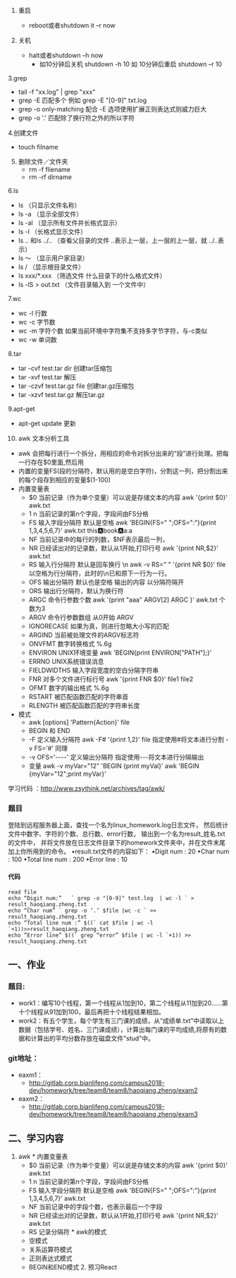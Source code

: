 1. 重启
    * reboot或者shutdown it –r now
    
2. 关机
    * halt或者shutdown –h now
       * 如10分钟后关机 shutdown -h 10 如 10分钟后重启 shutdown –r 10
       
3.grep
   * tail -f "xx.log" | grep "xxx"
   * grep -E 匹配多个  例如 grep -E "[0-9]" txt.log
   * grep -o only-matching 配合 -E 选项使用扩展正则表达式则威力巨大
   * grep -o '.' 匹配除了换行符之外的所以字符


4.创建文件
   * touch filname

5. 删除文件／文件夹
   * rm -f fliename
   * rm -rf dirname
   
6.ls
  * ls （只显示文件名称）
  * ls -a （显示全部文件）
  * ls -al （显示所有文件并长格式显示）
  * ls -l （长格式显示文件）
  * ls .. 和ls ../..  （查看父目录的文件 ..表示上一层，上一层的上一层，就  ../..表示）
  * ls ～ （显示用户家目录）
  * ls / （显示根目录文件）
  * ls xxx/*.xxx （筛选文件 什么目录下的什么格式文件）
  * ls -lS > out.txt （文件目录输入到 一个文件中）
  
7.wc
  * wc -l 行数 
  * wc -c 字节数
  * wc -m 字符个数 如果当前环境中字符集不支持多字节字符，与-c类似
  * wc -w 单词数
  
8.tar
  * tar  -cvf  test.tar   dir 创建tar压缩包
  * tar  -xvf  test.tar 解压
  * tar  -czvf  test.tar.gz  file 创建tar.gz压缩包
  * tar -xzvf test.tar.gz 解压tar.gz
  
9.apt-get 
  * apt-get   update 更新

10. awk 文本分析工具
  * awk 会把每行进行一个拆分，用相应的命令对拆分出来的“段”进行处理。把每一行存在$0里面,然后用
  * 内置的变量FS(段的分隔符，默认用的是空白字符)，分割这一列，把分割出来的每个段存到相应的变量$(1-100)
  * 内置变量表
    * $0 当前记录（作为单个变量）可以说是存储文本的内容 awk '{print  $0}' awk.txt
    * $1~$n 当前记录的第n个字段，字段间由FS分格
    * FS 输入字段分隔符 默认是空格 awk 'BEGIN{FS=" ";OFS=":"}{print $1,$3,$4,$5,$6,$7}' awk.txt       this:a:book:a:a:a
    * NF 当前记录中的每行的列数，$NF表示最后一列，
    * NR 已经读出对的记录数，默认从1开始,打印行号 awk '{print  NR,$2}' awk.txt
    * RS 输入行分隔符 默认是回车换行 \n  awk -v RS=" " '{print NR $0}' file 以空格为行分隔符，此时的\n已和原下一行为一行。
    * OFS 输出分隔符 默认也是空格 输出的内容 以分隔符隔开
    * ORS 输出行分隔符，默认为换行符
    * ARGC 命令行参数个数 awk  '{print "aaa" ARGV[2] ARGC }' awk.txt  个数为3 
    * ARGV 命令行参数数组  从0开始  ARGV
    * IGNORECASE 如果为真，则进行忽略大小写的匹配
    * ARGIND 当前被处理文件的ARGV标志符 
    * ONVFMT 数字转换格式 %.6g
    * ENVIRON UNIX环境变量 awk 'BEGIN{print ENVIRON["PATH"];}'
    * ERRNO UNIX系统错误消息
    * FIELDWIDTHS 输入字段宽度的空白分隔字符串  
    * FNR 对多个文件进行标行号 awk '{print FNR $0}' file1 file2
    * OFMT 数字的输出格式 %.6g
    * RSTART 被匹配函数匹配的字符串首 
    * RLENGTH 被匹配函数匹配的字符串长度
  * 模式
    * awk [options] 'Pattern{Action}' file
    * BEGIN 和 END
    * -F 定义输入分隔符  awk -F# '{print $1,$2}' file   指定使用#将文本进行分割  -v FS='#' 同理
    * -v OFS='----' 定义输出分隔符 指定使用---将文本进行分隔输出
    * 变量 awk -v myVar="12"   'BEGIN {print myVal}'
          awk  'BEGIN {myVar="12";print myVar}'



    
学习代码 ：http://www.zsythink.net/archives/tag/awk/





### 题目
登陆到远程服务器上面，查找一个名为linux_homework.log日志文件，
然后统计文件中数字、字符的个数、总行数、error行数，
输出到一个名为result_姓名.txt的文件中，
并将文件放在日志文件目录下的homework文件夹中，并在文件末尾加上你所用到的命令。
•result.txt文件的内容如下：
•Digit num : 20
•Char num : 100
•Total line num : 200
•Error line : 10
#### 代码
```angular2html
read file
echo “Digit num:”   ` grep -o "[0-9]" test.log  | wc -l ` > result_haoqiang.zheng.txt
echo “Char num” ` grep -o ‘.’ $file |wc -c ` >> result_haoqiang.zheng.txt
echo “Total line num :” $((` cat $file | wc -l `+1))>>result_haoqiang.zheng.txt
echo “Error line” $((` grep “error” $file | wc -l `+1)) >> result_haoqiang.zheng.txt

```
## 一、作业
### 题目:
   * work1：编写10个线程，第一个线程从1加到10，第二个线程从11加到20……第十个线程从91加到100，最后再把十个线程结果相加。
   * work2：有五个学生，每个学生有三门课的成绩，从“成绩单.txt”中读取以上数据（包括学号、姓名、三门课成绩），计算出每门课的平均成绩,将原有的数据和计算出的平均分数存放在磁盘文件"stud"中。
### git地址：
   * eaxm1：
     * http://gitlab.corp.bianlifeng.com/campus2018-dev/homework/tree/team8/team8/haoqiang.zheng/exam2
   * eaxm2：
     * http://gitlab.corp.bianlifeng.com/campus2018-dev/homework/tree/team8/team8/haoqiang.zheng/exam3
## 二、学习内容

   1. awk
    * 内置变量表
      * $0 当前记录（作为单个变量）可以说是存储文本的内容 awk '{print  $0}' awk.txt
      * $1~$n 当前记录的第n个字段，字段间由FS分格
      * FS 输入字段分隔符 默认是空格 awk 'BEGIN{FS=" ";OFS=":"}{print $1,$3,$4,$5,$6,$7}' awk.txt       
      * NF 当前记录中的字段个数，也表示最后一个字段
      * NR 已经读出对的记录数，默认从1开始,打印行号 awk '{print  NR,$2}' awk.txt
      * RS 记录分隔符
    * awk的模式
      * 空模式
      * 关系运算符模式
      * 正则表达式模式
      * BEGIN和END模式
    2. 预习React
   


    
